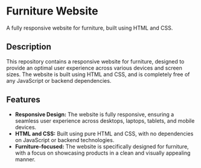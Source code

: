 # Furniture Website
A fully responsive website for furniture, built using HTML and CSS.

## Description
This repository contains a responsive website for furniture, designed to provide an optimal user experience across various devices and screen sizes. The website is built using HTML and CSS, and is completely free of any JavaScript or backend dependencies.

## Features
* **Responsive Design:** The website is fully responsive, ensuring a seamless user experience across desktops, laptops, tablets, and mobile devices.
* **HTML and CSS:** Built using pure HTML and CSS, with no dependencies on JavaScript or backend technologies.
* **Furniture-focused:** The website is specifically designed for furniture, with a focus on showcasing products in a clean and visually appealing manner.

